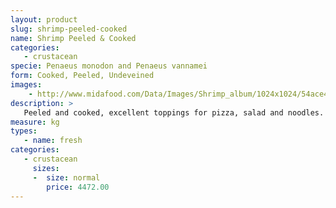 ```yaml
---
layout: product
slug: shrimp-peeled-cooked
name: Shrimp Peeled & Cooked
categories:
   - crustacean
specie: Penaeus monodon and Penaeus vannamei
form: Cooked, Peeled, Undeveined
images:
    - http://www.midafood.com/Data/Images/Shrimp_album/1024x1024/54ace47ddc688327.jpg
description: >
   Peeled and cooked, excellent toppings for pizza, salad and noodles.
measure: kg
types:
   - name: fresh
categories:
   - crustacean
     sizes:
     -  size: normal
        price: 4472.00
---
```

